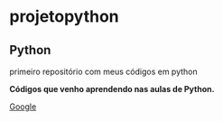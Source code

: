 # projetopython
## Python
 primeiro repositório com meus códigos em python
 
 **Códigos que venho aprendendo nas aulas de Python.**
 
 [Google](https://www.google.com/webhp?hl=pt-BR&sa=X&ved=0ahUKEwjsxNPlwfn4AhVntJUCHdZyB7QQPAgI)
 
